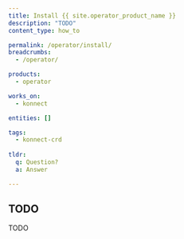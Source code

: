 ```yaml
---
title: Install {{ site.operator_product_name }}
description: "TODO"
content_type: how_to

permalink: /operator/install/
breadcrumbs:
  - /operator/

products:
  - operator

works_on:
  - konnect

entities: []

tags:
  - konnect-crd
 
tldr:
  q: Question?
  a: Answer

---
```


## TODO

TODO